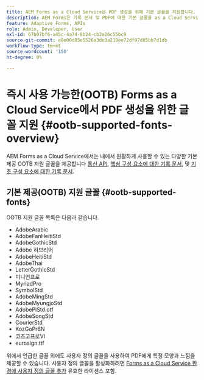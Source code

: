 ```yaml
---
title: AEM Forms as a Cloud Service은 PDF 생성을 위해 기본 글꼴을 지원합니다.
description: AEM Forms은 기록 문서 및 PDF에 대한 기본 글꼴을 as a Cloud Service으로 지원합니다.
feature: Adaptive Forms, APIs
role: Admin, Developer, User
exl-id: 67b07bf6-a45c-4a74-8b24-cb2e26c55bc9
source-git-commit: e8e00d85e5526a3de3a210ee72df07d85bb7d1db
workflow-type: tm+mt
source-wordcount: '150'
ht-degree: 0%

---
```


# 즉시 사용 가능한(OOTB) Forms as a Cloud Service에서 PDF 생성을 위한 글꼴 지원  {#ootb-supported-fonts-overview}

AEM Forms as a Cloud Service에서는 내에서 원활하게 사용할 수 있는 다양한 기본 제공 OOTB 지원 글꼴을 제공합니다 [통신 API](/help/forms/aem-forms-cloud-service-communications-introduction.md), [핵심 구성 요소에 대한 기록 문서](/help/forms/generate-document-of-record-core-components.md#customize-the-branding-information-in-document-of-record), 및 [기초 구성 요소에 대한 기록 문서](/help/forms/generate-document-of-record-for-non-xfa-based-adaptive-forms.md#customize-the-branding-information-in-document-of-record).

<!--

AEM Forms as a Cloud Service offers various built-in fonts that can be seamlessly used within a Document of Record and PDF files for any file formats to generate PDF documents. Additionally, you can use supported fonts or custom fonts to give the PDFs a specific look and feel. The OOTB supported fonts are:

AEM Forms offers various OOTB supported fonts that can be seamlessly used within a Document of Recordhttps://experienceleague.adobe.com/en/docs/experience-manager-cloud-service/content/forms/adaptive-forms-authoring/authoring-adaptive-forms-foundation-components/generate-document-of-record-for-non-xfa-based-adaptive-forms] and communication APIs[]. The OOTB supported fonts are available for PDF generation in Forms as a Cloud Service for any use cases such as:

* To combine a template (XFA or PDF) with customer data (XML) to generate documents in various formats ([Click to know more](https://experienceleague.adobe.com/en/docs/experience-manager-cloud-service/content/forms/using-communications/aem-forms-cloud-service-communications-introduction#document-generation)).

* To manipulate the PDFs by combining, rearranging, or merging PDF or XDP files ([Click to know more](https://experienceleague.adobe.com/en/docs/experience-manager-cloud-service/content/forms/using-communications/aem-forms-cloud-service-communications-introduction#document-manipulation)).

* To generate Document of Record to archive AEM forms and content together in PDF format ([Click to know more](https://experienceleague.adobe.com/en/docs/experience-manager-cloud-service/content/forms/adaptive-forms-authoring/authoring-adaptive-forms-foundation-components/generate-document-of-record-for-non-xfa-based-adaptive-forms)).
-->

## 기본 제공(OOTB) 지원 글꼴 {#ootb-supported-fonts}

OOTB 지원 글꼴 목록은 다음과 같습니다.

* AdobeArabic
* AdobeFanHeitiStd
* AdobeGothicStd
* Adobe 히브리어
* AdobeHeitiStd
* AdobeThai
* LetterGothicStd
* 미니언프로
* MyriadPro
* SymbolStd
* AdobeMingStd
* AdobeMyungjoStd
* AdobePiStd.otf
* AdobeSongStd
* CourierStd
* KozGoPr6N
* 코즈고프로VI
* eurosign.ttf


위에서 언급한 글꼴 외에도 사용자 정의 글꼴을 사용하여 PDF에게 특정 모양과 느낌을 제공할 수 있습니다. 사용자 정의 글꼴을 활성화하려면 [Forms as a Cloud Service 환경에 사용자 정의 글꼴 추가](/help/forms/use-custom-fonts.md) 유효한 라이센스 포함.

